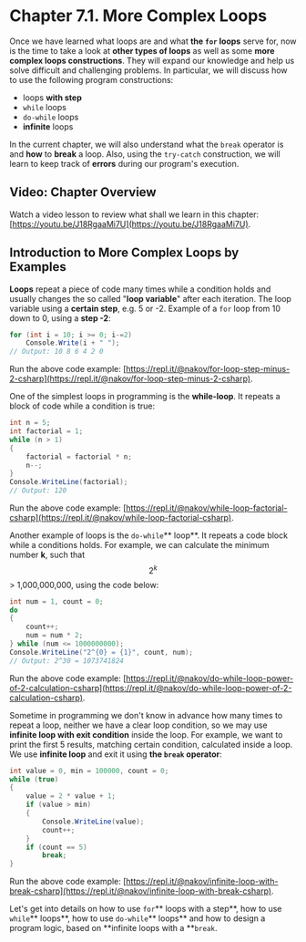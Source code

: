 # Chapter 7.1. More Complex Loops

Once we have learned what loops are and what **the **`for`** loops** serve for, now is the time to take a look at **other types of loops** as well as some **more complex loops constructions**. They will expand our knowledge and help us solve difficult and challenging problems. In particular, we will discuss how to use the following program constructions:

* loops **with step**
* `while` loops
* `do-while` loops
* **infinite** loops

In the current chapter, we will also understand what the `break` operator is and **how** to **break** a loop. Also, using the `try-catch` construction, we will learn to keep track of **errors** during our program's execution.

## Video: Chapter Overview

Watch a video lesson to review what shall we learn in this chapter: [https://youtu.be/J18RgaaMi7U](https://youtu.be/J18RgaaMi7U).

## Introduction to More Complex Loops by Examples

**Loops** repeat a piece of code many times while a condition holds and usually changes the so called "**loop variable**" after each iteration. The loop variable using a **certain step**, e.g. 5 or -2. Example of a `for` loop from 10 down to 0, using a **step -2**:

```csharp
for (int i = 10; i >= 0; i-=2)
    Console.Write(i + " ");
// Output: 10 8 6 4 2 0
```

Run the above code example: [https://repl.it/@nakov/for-loop-step-minus-2-csharp](https://repl.it/@nakov/for-loop-step-minus-2-csharp).

One of the simplest loops in programming is the **while-loop**. It repeats a block of code while a condition is true:

```csharp
int n = 5;
int factorial = 1;
while (n > 1)
{
    factorial = factorial * n;
    n--;
}
Console.WriteLine(factorial);
// Output: 120
```

Run the above code example: [https://repl.it/@nakov/while-loop-factorial-csharp](https://repl.it/@nakov/while-loop-factorial-csharp).

Another example of loops is the `do-while`** loop**.  It repeats a code block while a conditions holds. For example, we can calculate the minimum number **k**, such that $$2^k$$ &gt; 1,000,000,000, using the code below:

```csharp
int num = 1, count = 0;
do
{
    count++;
    num = num * 2;
} while (num <= 1000000000);
Console.WriteLine("2^{0} = {1}", count, num);
// Output: 2^30 = 1073741824
```

Run the above code example: [https://repl.it/@nakov/do-while-loop-power-of-2-calculation-csharp](https://repl.it/@nakov/do-while-loop-power-of-2-calculation-csharp).

Sometime in programming we don't know in advance how many times to repeat a loop, neither we have a clear loop condition, so we may use **infinite loop with exit condition** inside the loop. For example, we want to print the first 5 results, matching certain condition, calculated inside a loop. We use **infinite loop** and exit it using **the **`break`** operator**:

```csharp
int value = 0, min = 100000, count = 0;
while (true)
{
    value = 2 * value + 1;
    if (value > min)
    {
        Console.WriteLine(value);
        count++;
    }
    if (count == 5)
        break;
}
```

Run the above code example: [https://repl.it/@nakov/infinite-loop-with-break-csharp](https://repl.it/@nakov/infinite-loop-with-break-csharp).

Let's get into details on how to use `for`** loops with a step**, how to use `while`** loops**, how to use `do-while`** loops** and how to design a program logic, based on **infinite loops with a **`break`.

